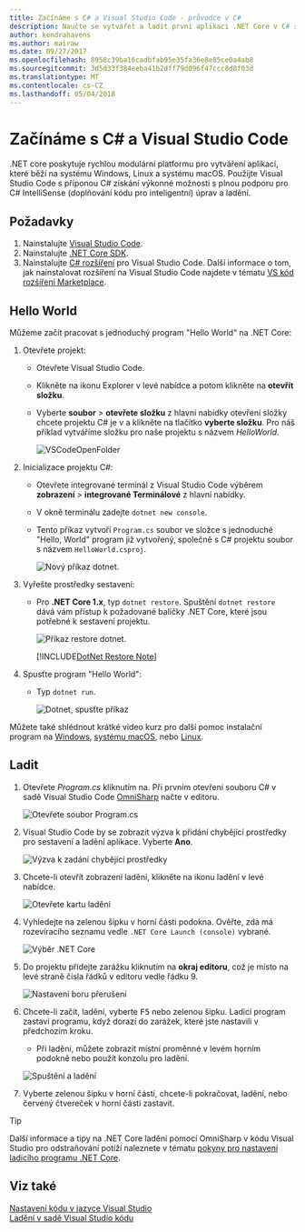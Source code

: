 ```yaml
---
title: Začínáme s C# a Visual Studio Code - průvodce v C#
description: Naučte se vytvářet a ladit první aplikaci .NET Core v C# s použitím Visual Studio Code.
author: kendrahavens
ms.author: mairaw
ms.date: 09/27/2017
ms.openlocfilehash: 8958c39ba16cadbfab95e35fa36e8e85ce0a4ab8
ms.sourcegitcommit: 3d5d33f384eeba41b2dff79d096f47ccc8d8f03d
ms.translationtype: MT
ms.contentlocale: cs-CZ
ms.lasthandoff: 05/04/2018
---
```

# <a name="get-started-with-c-and-visual-studio-code"></a>Začínáme s C# a Visual Studio Code

.NET core poskytuje rychlou modulární platformu pro vytváření aplikací, které běží na systému Windows, Linux a systému macOS. Použijte Visual Studio Code s příponou C# získání výkonné možnosti s plnou podporu pro C# IntelliSense (doplňování kódu pro inteligentní) úprav a ladění.

## <a name="prerequisites"></a>Požadavky

1. Nainstalujte [Visual Studio Code](https://code.visualstudio.com/).
2. Nainstalujte [.NET Core SDK](https://www.microsoft.com/net/download/core).
3. Nainstalujte [C# rozšíření](https://marketplace.visualstudio.com/items?itemName=ms-vscode.csharp) pro Visual Studio Code. Další informace o tom, jak nainstalovat rozšíření na Visual Studio Code najdete v tématu [VS kód rozšíření Marketplace](https://code.visualstudio.com/docs/editor/extension-gallery).

## <a name="hello-world"></a>Hello World

Můžeme začít pracovat s jednoduchý program "Hello World" na .NET Core:

1. Otevřete projekt:

    * Otevřete Visual Studio Code.
    * Klikněte na ikonu Explorer v levé nabídce a potom klikněte na **otevřít složku**.
    * Vyberte **soubor** > **otevřete složku** z hlavní nabídky otevření složky chcete projektu C# je v a klikněte na tlačítko **vyberte složku**. Pro náš příklad vytváříme složku pro naše projektu s názvem *HelloWorld*.

      ![VSCodeOpenFolder](media/with-visual-studio-code/vscodeopenfolder.png)

2. Inicializace projektu C#:
    * Otevřete integrované terminál z Visual Studio Code výběrem **zobrazení** > **integrované Terminálové** z hlavní nabídky.
    * V okně terminálu zadejte `dotnet new console`.
    * Tento příkaz vytvoří `Program.cs` soubor ve složce s jednoduché "Hello, World" program již vytvořený, společně s C# projektu soubor s názvem `HelloWorld.csproj`.

      ![Nový příkaz dotnet.](media/with-visual-studio-code/dotnetnew.png)

3. Vyřešte prostředky sestavení:

    * Pro **.NET Core 1.x**, typ `dotnet restore`. Spuštění `dotnet restore` dává vám přístup k požadované balíčky .NET Core, které jsou potřebné k sestavení projektu.

      ![Příkaz restore dotnet.](media/with-visual-studio-code/dotnetrestore.png)

      [!INCLUDE[DotNet Restore Note](~/includes/dotnet-restore-note.md)]

4. Spusťte program "Hello World":

    * Typ `dotnet run`. 

      ![Dotnet, spusťte příkaz](media/with-visual-studio-code/dotnetrun.png)

Můžete také shlédnout krátké video kurz pro další pomoc instalační program na [Windows](https://channel9.msdn.com/Blogs/dotnet/Get-started-with-VS-Code-using-CSharp-and-NET-Core), [systému macOS](https://channel9.msdn.com/Blogs/dotnet/Get-started-with-VS-Code-using-CSharp-and-NET-Core-on-MacOS), nebo [Linux](https://channel9.msdn.com/Blogs/dotnet/Get-started-with-VS-Code-Csharp-dotnet-Core-Ubuntu).

## <a name="debug"></a>Ladit

1. Otevřete *Program.cs* kliknutím na. Při prvním otevření souboru C# v sadě Visual Studio Code [OmniSharp](http://www.omnisharp.net/) načte v editoru.

    ![Otevřete soubor Program.cs](media/with-visual-studio-code/opencs.png)

2. Visual Studio Code by se zobrazit výzva k přidání chybějící prostředky pro sestavení a ladění aplikace. Vyberte **Ano**. 

    ![Výzva k zadání chybějící prostředky](media/with-visual-studio-code/missing-assets.png)

3. Chcete-li otevřít zobrazení ladění, klikněte na ikonu ladění v levé nabídce.

    ![Otevřete kartu ladění](media/with-visual-studio-code/opendebug.png)

4. Vyhledejte na zelenou šipku v horní části podokna. Ověřte, zda má rozevíracího seznamu vedle `.NET Core Launch (console)` vybrané.

    ![Výběr .NET Core](media/with-visual-studio-code/selectcore.png)

5. Do projektu přidejte zarážku kliknutím na **okraj editoru**, což je místo na levé straně čísla řádků v editoru vedle řádku 9.

    ![Nastavení boru přerušení](media/with-visual-studio-code/setbreakpoint.png)

6. Chcete-li začít, ladění, vyberte <kbd>F5</kbd> nebo zelenou šipku. Ladicí program zastaví programu, když dorazí do zarážek, které jste nastavili v předchozím kroku.
    * Při ladění, můžete zobrazit místní proměnné v levém horním podokně nebo použít konzolu pro ladění.

    ![Spuštění a ladění](media/with-visual-studio-code/rundebug.png)

7. Vyberte zelenou šipku v horní části, chcete-li pokračovat, ladění, nebo červený čtvereček v horní části zastavit.

> [!TIP] 
> Další informace a tipy na .NET Core ladění pomocí OmniSharp v kódu Visual Studio pro odstraňování potíží naleznete v tématu [pokyny pro nastavení ladicího programu .NET Core](https://github.com/OmniSharp/omnisharp-vscode/blob/master/debugger.md).

## <a name="see-also"></a>Viz také
[Nastavení kódu v jazyce Visual Studio](https://code.visualstudio.com/docs/setup/setup-overview)   
[Ladění v sadě Visual Studio kódu](https://code.visualstudio.com/Docs/editor/debugging)
